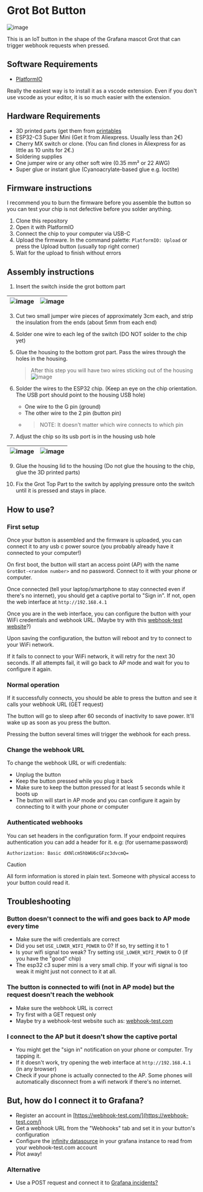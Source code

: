 # Grot Bot Button

![image](https://github.com/user-attachments/assets/6e0f7b63-a4a8-4458-9a7a-c8dd2a16f3c4)


This is an IoT button in the shape of the Grafana mascot Grot that can trigger webhook requests when pressed.

## Software Requirements

- [PlatformIO](https://platformio.org)

Really the easiest way is to install it as a vscode extension. Even if you don't use vscode as your editor, it is so much easier with the extension.

## Hardware Requirements

- 3D printed parts (get them from [printables](https://www.printables.com/model/1297820-grafana-grot-button-iot-button)
- ESP32-C3 Super Mini (Get it from Aliexpress. Usually less than 2€)
- Cherry MX switch or clone. (You can find clones in Aliexpress for as little as 10 units for 2€.)
- Soldering supplies
- One jumper wire or any other soft wire (0.35 mm² or 22 AWG)
- Super glue or instant glue (Cyanoacrylate-based glue e.g. loctite)

## Firmware instructions

I recommend you to burn the firmware before you assemble the button so you can test your chip is not defective before you solder anything.

1. Clone this repository
2. Open it with PlatformIO
3. Connect the chip to your computer via USB-C 
4. Upload the firmware. In the command palette: `PlatformIO: Upload` or press the Upload button (usually top right corner)
5. Wait for the upload to finish without errors

## Assembly instructions

1. Insert the switch inside the grot bottom part

| ![image](https://github.com/user-attachments/assets/94e51ea0-0715-4f64-a787-8cabbb2c815b) | ![image](https://github.com/user-attachments/assets/acaf4814-3f49-4a78-b822-a846c7f5cdb7) |
|---|---|
   
3. Cut two small jumper wire pieces of approximately 3cm each, and strip the insulation from the ends (about 5mm from each end)

4. Solder one wire to each leg of the switch (DO NOT solder to the chip yet)

5. Glue the housing to the bottom grot part. Pass the wires through the holes in the housing.

   > After this step you will have two wires sticking out of the housing
![image](https://github.com/user-attachments/assets/2c4e9f2f-3737-4b94-8e1a-2d6951d1e62e)


6. Solder the wires to the ESP32 chip. (Keep an eye on the chip orientation. The USB port should point to the housing USB hole)
    * One wire to the G pin (ground)
    * The other wire to the 2 pin (button pin)
    * > NOTE: It doesn't matter which wire connects to which pin

7. Adjust the chip so its usb port is in the housing usb hole


| ![image](https://github.com/user-attachments/assets/317985f8-51fe-4a14-a6e3-b7d150e5029b) | ![image](https://github.com/user-attachments/assets/e656e9c1-7d11-41b8-9404-16c3fff2eafc) |
|---|---|
   


9. Glue the housing lid to the housing (Do not glue the housing to the chip, glue the 3D printed parts)

10. Fix the Grot Top Part to the switch by applying pressure onto the switch until it is pressed and stays in place. 

## How to use?

### First setup 
Once your button is assembled and the firmware is uploaded, you can connect it to any usb c power source (you probably already have it connected to your computer!)

On first boot, the button will start an access point (AP) with the name `GrotBot-<random number>` and no password. Connect to it with your phone or computer.

Once connected (tell your laptop/smartphone to stay connected even if there's no internet), you should get a captive portal to "Sign in". If not, open the web interface at `http://192.168.4.1`

Once you are in the web interface, you can configure the button with your WiFi credentials and webhook URL. (Maybe try with this [webhook-test website](https://webhook-test.com/)?)

Upon saving the configuration, the button will reboot and try to connect to your WiFi network.

If it fails to connect to your WiFi network, it will retry for the next 30 seconds. If all attempts fail, it will go back to AP mode and wait for you to configure it again.


### Normal operation

If it successfully connects, you should be able to press the button and see it calls your webhook URL (GET request)

The button will go to sleep after 60 seconds of inactivity to save power. It'll wake up as soon as you press the button.

Pressing the button several times will trigger the webhook for each press.


### Change the webhook URL

To change the webhook URL or wifi credentials:

* Unplug the button
* Keep the button pressed while you plug it back
* Make sure to keep the button pressed for at least 5 seconds while it boots up
* The button will start in AP mode and you can configure it again by connecting to it with your phone or computer

### Authenticated webhooks

You can set headers in the configuration form. If your endpoint requires authentication you can add a header for it. e.g: (for username:password)

```
Authorization: Basic dXNlcm5hbWU6cGFzc3dvcmQ=
```


> [!CAUTION]
> All form information is stored in plain text. Someone with physical access to your button could read it.

## Troubleshooting

### Button doesn't connect to the wifi and goes back to AP mode every time

* Make sure the wifi credentials are correct
* Did you set `USE_LOWER_WIFI_POWER` to 0? If so, try setting it to 1
* Is your wifi signal too weak? Try setting `USE_LOWER_WIFI_POWER` to 0 (if you have the "good" chip)
* The esp32 c3 super mini is a very small chip. If your wifi signal is too weak it might just not connect to it at all.

### The button is connected to wifi (not in AP mode) but the request doesn't reach the webhook

* Make sure the webhook URL is correct
* Try first with a GET request only
* Maybe try a webhook-test website such as: [webhook-test.com](https://webhook-test.com/)

### I connect to the AP but it doesn't show the captive portal

* You might get the "sign in" notification on your phone or computer. Try tapping it.
* If it doesn't work, try opening the web interface at `http://192.168.4.1` (in any browser)
* Check if your phone is actually connected to the AP. Some phones will automatically disconnect from a wifi network if there's no internet.

## But, how do I connect it to Grafana?

* Register an account in [https://webhook-test.com/](https://webhook-test.com/)
* Get a webhook URL from the "Webhooks" tab and set it in your button's configuration
* Configure the [infinity datasource](https://grafana.com/grafana/plugins/yesoreyeram-infinity-datasource/) in your grafana instance to read from your webhook-test.com account
* Plot away!

### Alternative
 
* Use a POST request and connect it to [Grafana incidents?](https://grafana.com/docs/grafana-cloud/alerting-and-irm/irm/configure/integrations/webhooks/incoming-webhooks/incident-webhooks/)
